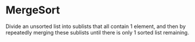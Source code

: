 # MergeSort

Divide an unsorted list into sublists that all contain 1 element, and then by repeatedly merging these sublists until there is only 1 sorted list remaining.
